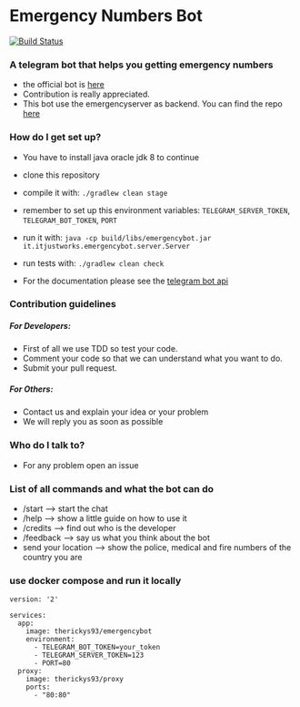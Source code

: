 # Emergency Numbers Bot #

[![Build Status](https://travis-ci.org/itjustworksteam/emergencybot.svg?branch=master)](https://travis-ci.org/itjustworksteam/emergencybot)

### A telegram bot that helps you getting emergency numbers ###

* the official bot is [here](https://telegram.me/emergencynumbersbot)
* Contribution is really appreciated.
* This bot use the emergencyserver as backend. You can find the repo [here](https://github.com/itjustworksteam/emergencyserver)

### How do I get set up? ###

* You have to install java oracle jdk 8 to continue
* clone this repository
* compile it with: ``./gradlew clean stage``
* remember to set up this environment variables: ``TELEGRAM_SERVER_TOKEN``, ``TELEGRAM_BOT_TOKEN``, ``PORT``
* run it with: ``java -cp build/libs/emergencybot.jar it.itjustworks.emergencybot.server.Server``
* run tests with: ``./gradlew clean check``

* For the documentation please see the [telegram bot api](https://core.telegram.org/bots/api)

### Contribution guidelines ###

##### For Developers: #####

* First of all we use TDD so test your code.
* Comment your code so that we can understand what you want to do.
* Submit your pull request.

##### For Others: #####

* Contact us and explain your idea or your problem
* We will reply you as soon as possible

### Who do I talk to? ###

* For any problem open an issue

### List of all commands and what the bot can do ###

* /start --> start the chat
* /help --> show a little guide on how to use it
* /credits --> find out who is the developer
* /feedback --> say us what you think about the bot
* send your location --> show the police, medical and fire numbers of the country you are

### use docker compose and run it locally ###

```
version: '2'

services:
  app:
    image: therickys93/emergencybot
    environment:
      - TELEGRAM_BOT_TOKEN=your_token
      - TELEGRAM_SERVER_TOKEN=123
      - PORT=80
  proxy:
    image: therickys93/proxy
    ports:
      - "80:80"

```
